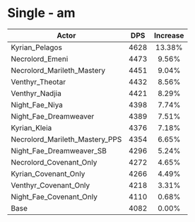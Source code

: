 # Single - am
| Actor | DPS | Increase |
|---|:---:|:---:|
|Kyrian_Pelagos|4628|13.38%|
|Necrolord_Emeni|4473|9.56%|
|Necrolord_Marileth_Mastery|4451|9.04%|
|Venthyr_Theotar|4432|8.56%|
|Venthyr_Nadjia|4421|8.29%|
|Night_Fae_Niya|4398|7.74%|
|Night_Fae_Dreamweaver|4389|7.51%|
|Kyrian_Kleia|4376|7.18%|
|Necrolord_Marileth_Mastery_PPS|4354|6.65%|
|Night_Fae_Dreamweaver_SB|4296|5.24%|
|Necrolord_Covenant_Only|4272|4.65%|
|Kyrian_Covenant_Only|4266|4.49%|
|Venthyr_Covenant_Only|4218|3.31%|
|Night_Fae_Covenant_Only|4110|0.68%|
|Base|4082|0.00%|
